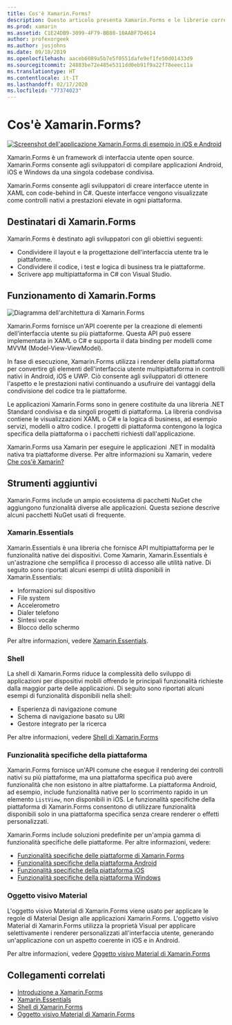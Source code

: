 ```yaml
---
title: Cos'è Xamarin.Forms?
description: Questo articolo presenta Xamarin.Forms e le librerie correlate.
ms.prod: xamarin
ms.assetid: C1E24DB9-3099-4F79-BB88-10AABF7D4614
author: profexorgeek
ms.author: jusjohns
ms.date: 09/18/2019
ms.openlocfilehash: aaceb6089a5b7e5f0551dafe9ef1fe50d01433d9
ms.sourcegitcommit: 24883be72e485e5311dd0eb91f9a22f78eeec11a
ms.translationtype: HT
ms.contentlocale: it-IT
ms.lasthandoff: 02/17/2020
ms.locfileid: "77374023"
---
```

# <a name="what-is-xamarinforms"></a>Cos'è Xamarin.Forms?

[![Screenshot dell'applicazione Xamarin.Forms di esempio in iOS e Android](what-is-xamarin-forms-images/xamarin-forms-app-cropped.png)](what-is-xamarin-forms-images/xamarin-forms-app.png#lightbox)

Xamarin.Forms è un framework di interfaccia utente open source. Xamarin.Forms consente agli sviluppatori di compilare applicazioni Android, iOS e Windows da una singola codebase condivisa.

Xamarin.Forms consente agli sviluppatori di creare interfacce utente in XAML con code-behind in C#. Queste interfacce vengono visualizzate come controlli nativi a prestazioni elevate in ogni piattaforma.

## <a name="who-xamarinforms-is-for"></a>Destinatari di Xamarin.Forms

Xamarin.Forms è destinato agli sviluppatori con gli obiettivi seguenti:

- Condividere il layout e la progettazione dell'interfaccia utente tra le piattaforme.
- Condividere il codice, i test e logica di business tra le piattaforme.
- Scrivere app multipiattaforma in C# con Visual Studio.

## <a name="how-xamarinforms-works"></a>Funzionamento di Xamarin.Forms

![Diagramma dell'architettura di Xamarin.Forms](what-is-xamarin-forms-images/xamarin-forms-architecture.png)

Xamarin.Forms fornisce un'API coerente per la creazione di elementi dell'interfaccia utente su più piattaforme. Questa API può essere implementata in XAML o C# e supporta il data binding per modelli come MVVM (Model-View-ViewModel).

In fase di esecuzione, Xamarin.Forms utilizza i renderer della piattaforma per convertire gli elementi dell'interfaccia utente multipiattaforma in controlli nativi in Android, iOS e UWP. Ciò consente agli sviluppatori di ottenere l'aspetto e le prestazioni nativi continuando a usufruire dei vantaggi della condivisione del codice tra le piattaforme.

Le applicazioni Xamarin.Forms sono in genere costituite da una libreria .NET Standard condivisa e da singoli progetti di piattaforma. La libreria condivisa contiene le visualizzazioni XAML o C# e la logica di business, ad esempio servizi, modelli o altro codice. I progetti di piattaforma contengono la logica specifica della piattaforma o i pacchetti richiesti dall'applicazione.

Xamarin.Forms usa Xamarin per eseguire le applicazioni .NET in modalità nativa tra piattaforme diverse. Per altre informazioni su Xamarin, vedere [Che cos'è Xamarin?](~/get-started/what-is-xamarin.md)

## <a name="additional-tools"></a>Strumenti aggiuntivi

Xamarin.Forms include un ampio ecosistema di pacchetti NuGet che aggiungono funzionalità diverse alle applicazioni. Questa sezione descrive alcuni pacchetti NuGet usati di frequente.

### <a name="xamarinessentials"></a>Xamarin.Essentials

Xamarin.Essentials è una libreria che fornisce API multipiattaforma per le funzionalità native dei dispositivi. Come Xamarin, Xamarin.Essentials è un'astrazione che semplifica il processo di accesso alle utilità native. Di seguito sono riportati alcuni esempi di utilità disponibili in Xamarin.Essentials:

- Informazioni sul dispositivo
- File system
- Accelerometro
- Dialer telefono
- Sintesi vocale
- Blocco dello schermo

Per altre informazioni, vedere [Xamarin.Essentials](~/essentials/index.md).

### <a name="shell"></a>Shell

La shell di Xamarin.Forms riduce la complessità dello sviluppo di applicazioni per dispositivi mobili offrendo le principali funzionalità richieste dalla maggior parte delle applicazioni. Di seguito sono riportati alcuni esempi di funzionalità disponibili nella shell:

- Esperienza di navigazione comune
- Schema di navigazione basato su URI
- Gestore integrato per la ricerca

Per altre informazioni, vedere [Shell di Xamarin.Forms](~/xamarin-forms/app-fundamentals/shell/index.md)

### <a name="platform-specifics"></a>Funzionalità specifiche della piattaforma

Xamarin.Forms fornisce un'API comune che esegue il rendering dei controlli nativi su più piattaforme, ma una piattaforma specifica può avere funzionalità che non esistono in altre piattaforme. La piattaforma Android, ad esempio, include funzionalità native per lo scorrimento rapido in un elemento `ListView`, non disponibili in iOS. Le funzionalità specifiche della piattaforma di Xamarin.Forms consentono di utilizzare funzionalità disponibili solo in una piattaforma specifica senza creare renderer o effetti personalizzati.

Xamarin.Forms include soluzioni predefinite per un'ampia gamma di funzionalità specifiche delle piattaforme. Per altre informazioni, vedere:

- [Funzionalità specifiche delle piattaforme di Xamarin.Forms](~/xamarin-forms/platform/platform-specifics/index.md)
- [Funzionalità specifiche della piattaforma Android](~/xamarin-forms/platform/android/index.md)
- [Funzionalità specifiche della piattaforma iOS](~/xamarin-forms/platform/ios/index.md)
- [Funzionalità specifiche della piattaforma Windows](~/xamarin-forms/platform/windows/index.md)

### <a name="material-visual"></a>Oggetto visivo Material

L'oggetto visivo Material di Xamarin.Forms viene usato per applicare le regole di Material Design alle applicazioni Xamarin.Forms. L'oggetto visivo Material di Xamarin.Forms utilizza la proprietà Visual per applicare selettivamente i renderer personalizzati all'interfaccia utente, generando un'applicazione con un aspetto coerente in iOS e in Android.

Per altre informazioni, vedere [Oggetto visivo Material di Xamarin.Forms](~/xamarin-forms/user-interface/visual/material-visual.md)

## <a name="related-links"></a>Collegamenti correlati

- [Introduzione a Xamarin.Forms](~/xamarin-forms/index.yml)
- [Xamarin.Essentials](~/essentials/index.md)
- [Shell di Xamarin.Forms](~/xamarin-forms/app-fundamentals/shell/index.md)
- [Oggetto visivo Material di Xamarin.Forms](~/xamarin-forms/user-interface/visual/material-visual.md)
